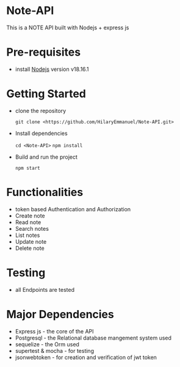# Note-API
This is a NOTE API built with Nodejs + express js

# Pre-requisites
- install [Nodejs](https://nodejs.org/en/blog/release/v18.16.1) version v18.16.1

# Getting Started
- clone the repository

  ` git clone <https://github.com/HilaryEmmanuel/Note-API.git> `

- Install dependencies
  
  ` cd <Note-API> `
  ` npm install `

- Build and run the project
  
  ` npm start  `

# Functionalities
- token based Authentication and Authorization
- Create note
- Read note
- Search notes
- List notes
- Update note
- Delete note

# Testing
- all Endpoints are tested

# Major Dependencies
- Express js - the core of the API
- Postgresql - the Relational database mangement system used
- sequelize - the Orm used
- supertest & mocha - for testing
- jsonwebtoken - for creation and verification of jwt token



<!-- # Api Documentation
-  https://www.postman.com/cloudy-escape-698934/workspace/emmanuel/collection/24822385-ae4afb23-91fc-414e-9538-33dc3cd80493 -->
